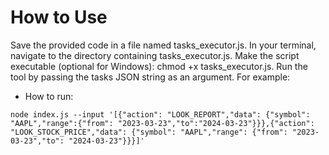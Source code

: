 # How to Use
Save the provided code in a file named tasks_executor.js.
In your terminal, navigate to the directory containing tasks_executor.js.
Make the script executable (optional for Windows): chmod +x tasks_executor.js.
Run the tool by passing the tasks JSON string as an argument. For example:


* How to run:
```
node index.js --input '[{"action": "LOOK_REPORT","data": {"symbol": "AAPL","range":{"from": "2023-03-23","to":"2024-03-23"}}},{"action": "LOOK_STOCK_PRICE","data": {"symbol": "AAPL","range": {"from": "2023-03-23","to": "2024-03-23"}}}]'
```
